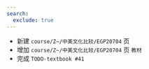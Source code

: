 ```yaml
---
search:
  exclude: true
---
```


- 新建 `course/Z~/中美文化比较/EGP20704` 页
- 增加 `course/Z~/中美文化比较/EGP20704` 页 `教材`
- 完成 `TODO-textbook #41`